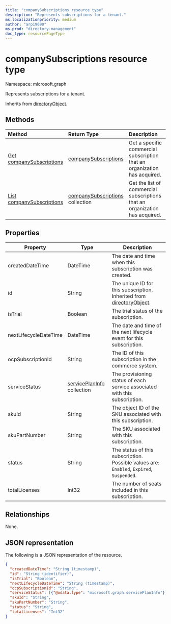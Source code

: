 ```yaml
---
title: "companySubscriptions resource type"
description: "Represents subscriptions for a tenant."
ms.localizationpriority: medium
author: "arp19690"
ms.prod: "directory-management"
doc_type: resourcePageType
---
```


# companySubscriptions resource type

Namespace: microsoft.graph

Represents subscriptions for a tenant.

Inherits from [directoryObject](directoryobject.md).

## Methods

| Method                                                           | Return Type                                                | Description                                                                 |
| :--------------------------------------------------------------- | :--------------------------------------------------------- | :-------------------------------------------------------------------------- |
| [Get companySubscriptions](../api/companysubscriptions-get.md)   | [companySubscriptions](companysubscriptions.md)            | Get a specific commercial subscription that an organization has acquired.   |
| [List companySubscriptions](../api/companysubscriptions-list.md) | [companySubscriptions](companysubscriptions.md) collection | Get the list of commercial subscriptions that an organization has acquired. |

## Properties

| Property                | Type                                             | Description                                                                |
| ----------------------- | ------------------------------------------------ | -------------------------------------------------------------------------- |
| createdDateTime       | DateTime                                       | The date and time when this subscription was created.                               |
| id                    | String                                         | The unique ID for this subscription. Inherited from [directoryObject](directoryobject.md).                                        |
| isTrial               | Boolean                                        | The trial status of the subscription.                                          |
| nextLifecycleDateTime | DateTime                                       | The date and time of the next lifecycle event for this subscription.                |
| ocpSubscriptionId     | String                                         | The ID of this subscription in the commerce system.                        |
| serviceStatus         | [servicePlanInfo](serviceplaninfo.md) collection | The provisioning status of each service associated with this subscription. |
| skuId                 | String                                         | The object ID of the SKU associated with this subscription.                |
| skuPartNumber         | String                                         | The SKU associated with this subscription.                                 |
| status                | String                                         | The status of this subscription. Possible values are: `Enabled`, `Expired`, `Suspended`.          |
| totalLicenses         | Int32                                          | The number of seats included in this subscription.                         |

## Relationships

None.

## JSON representation

The following is a JSON representation of the resource.

<!-- {
  "blockType": "resource",
  "optionalProperties": [
  ],
  "keyProperty": "id",
  "@odata.type": "microsoft.graph.companySubscriptions"
}-->

```json
{
  "createdDateTime": "String (timestamp)",
  "id": "String (identifier)",
  "isTrial": "Boolean",
  "nextLifecycleDateTime": "String (timestamp)",
  "ocpSubscriptionId": "String",
  "serviceStatus": [{"@odata.type": "microsoft.graph.servicePlanInfo"}],
  "skuId": "String",
  "skuPartNumber": "String",
  "status": "String",
  "totalLicenses": "Int32"
}
```
